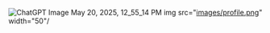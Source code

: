 

![ChatGPT Image May 20, 2025, 12_55_14 PM](https://github.com/user-attachments/assets/60a29eb4-e5bd-43a2-b874-628ed09800a8)
img src="[images/profile.png](https://github.com/user-attachments/assets/60a29eb4-e5bd-43a2-b874-628ed09800a8)" width="50"/

